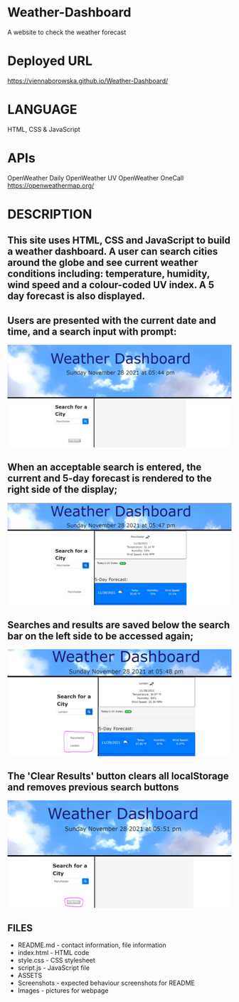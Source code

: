 # Weather-Dashboard
A website to check the weather forecast 

# Deployed URL
https://viennaborowska.github.io/Weather-Dashboard/


# LANGUAGE
HTML, CSS & JavaScript

# APIs
OpenWeather Daily
OpenWeather UV
OpenWeather OneCall
https://openweathermap.org/


# DESCRIPTION
## This site uses HTML, CSS and JavaScript to build a weather dashboard. A user can search cities around the globe and see current weather conditions including: temperature, humidity, wind speed and a colour-coded UV index. A 5 day forecast is also displayed.

## Users are presented with the current date and time, and a search input with prompt:

<img src="Assets/Screenshots/SS1.jpg">  

## When an acceptable search is entered, the current and 5-day forecast is rendered to the right side of the display;

<img src="Assets/Screenshots/SS2.jpg">  

## Searches and results are saved below the search bar on the left side to be accessed again;

<img src="Assets/Screenshots/SS3.jpg">  

## The 'Clear Results' button clears all localStorage and removes previous search buttons

<img src="Assets/Screenshots/SS4.jpg">  





## FILES
* README.md - contact information, file information
* index.html - HTML code
* style.css - CSS stylesheet
* script.js - JavaScript file
* ASSETS
* Screenshots - expected behaviour screenshots for README
* Images - pictures for webpage

